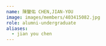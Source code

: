 ```yaml
---
name: 陳鑒佑 CHEN,JIAN-YOU 
image: images/members/403415082.jpg 
role: alumni-undergraduate
aliases:
  - jian you chen
---
```

